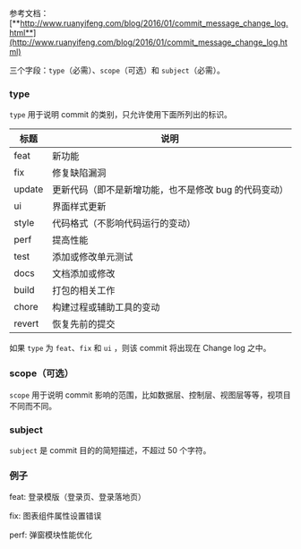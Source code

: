 参考文档：[**http://www.ruanyifeng.com/blog/2016/01/commit_message_change_log.html**](http://www.ruanyifeng.com/blog/2016/01/commit_message_change_log.html)

三个字段：`type`（必需）、`scope`（可选）和 `subject`（必需）。

### **type**

`type` 用于说明 commit 的类别，只允许使用下面所列出的标识。

| 标题   | 说明                                                  |
| ------ | ----------------------------------------------------- |
| feat   | 新功能                                                |
| fix    | 修复缺陷漏洞                                          |
| update | 更新代码（即不是新增功能，也不是修改 bug 的代码变动） |
| ui     | 界面样式更新                                          |
| style  | 代码格式（不影响代码运行的变动）                      |
| perf   | 提高性能                                              |
| test   | 添加或修改单元测试                                    |
| docs   | 文档添加或修改                                        |
| build  | 打包的相关工作                                        |
| chore  | 构建过程或辅助工具的变动                              |
| revert | 恢复先前的提交                                        |

如果 `type` 为 `feat`、`fix` 和 `ui` ，则该 commit 将出现在 Change log 之中。

### **scope（可选）**

`scope` 用于说明 commit 影响的范围，比如数据层、控制层、视图层等等，视项目不同而不同。

### **subject**

`subject` 是 commit 目的的简短描述，不超过 50 个字符。

### **例子**

feat: 登录模版（登录页、登录落地页）

fix: 图表组件属性设置错误

perf: 弹窗模块性能优化
